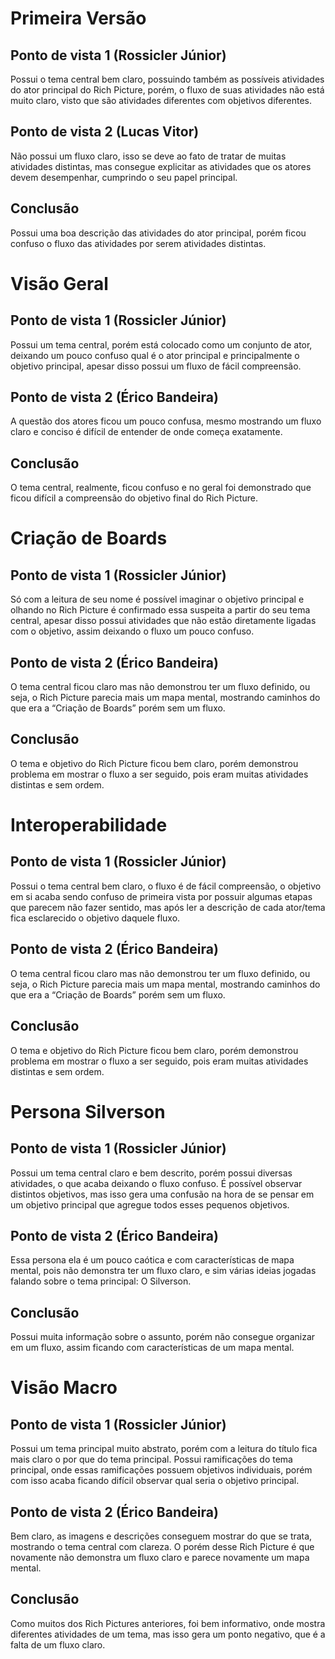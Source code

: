 # Primeira Versão
## Ponto de vista 1 (Rossicler Júnior)

Possui o tema central bem claro, possuindo também as possíveis atividades do ator principal do Rich Picture, porém, o fluxo de suas atividades não está muito claro, visto que são atividades diferentes com objetivos diferentes. 

## Ponto de vista 2 (Lucas Vitor)

Não possui um fluxo claro, isso se deve ao fato de tratar de muitas atividades distintas, mas consegue explicitar as atividades que os atores devem desempenhar, cumprindo o seu papel principal.

## Conclusão

Possui uma boa descrição das atividades do ator principal, porém ficou confuso o fluxo das atividades por serem atividades distintas.


# Visão Geral
## Ponto de vista 1 (Rossicler Júnior)

Possui um tema central, porém está colocado como um conjunto de ator, deixando um pouco confuso qual é o ator principal e principalmente o objetivo principal, apesar disso possui um fluxo de fácil compreensão. 

## Ponto de vista 2 (Érico Bandeira)

A questão dos atores ficou um pouco confusa, mesmo mostrando um fluxo claro e conciso é difícil de entender de onde começa exatamente.

## Conclusão

O tema central, realmente, ficou confuso e no geral foi demonstrado que ficou difícil a compreensão do objetivo final do Rich Picture.


# Criação de Boards
## Ponto de vista 1 (Rossicler Júnior)

Só com a leitura de seu nome é possível imaginar o objetivo principal e olhando no Rich Picture é confirmado essa suspeita a partir do seu tema central, apesar disso possui atividades que não estão diretamente ligadas com o objetivo, assim deixando o fluxo um pouco confuso. 

## Ponto de vista 2 (Érico Bandeira)

O tema central ficou claro mas não demonstrou ter um fluxo definido, ou seja, o Rich Picture parecia mais um mapa mental, mostrando caminhos do que era a “Criação de Boards” porém sem um fluxo.

## Conclusão

O tema e objetivo do Rich Picture ficou bem claro, porém demonstrou problema em mostrar o fluxo a ser seguido, pois eram muitas atividades distintas e sem ordem.


# Interoperabilidade
## Ponto de vista 1 (Rossicler Júnior)

Possui o tema central bem claro, o fluxo é de fácil compreensão, o objetivo em si acaba sendo confuso de primeira vista por possuir algumas etapas que parecem não fazer sentido, mas após ler a descrição de cada ator/tema fica esclarecido o objetivo daquele fluxo.

## Ponto de vista 2 (Érico Bandeira)

O tema central ficou claro mas não demonstrou ter um fluxo definido, ou seja, o Rich Picture parecia mais um mapa mental, mostrando caminhos do que era a “Criação de Boards” porém sem um fluxo.

## Conclusão

O tema e objetivo do Rich Picture ficou bem claro, porém demonstrou problema em mostrar o fluxo a ser seguido, pois eram muitas atividades distintas e sem ordem.


# Persona Silverson
## Ponto de vista 1 (Rossicler Júnior)

Possui um tema central claro e bem descrito, porém possui diversas atividades, o que acaba deixando o fluxo confuso. É possível observar distintos objetivos, mas isso gera uma confusão na hora de se pensar em um objetivo principal que agregue todos esses pequenos objetivos.  

## Ponto de vista 2 (Érico Bandeira)

Essa persona ela é um pouco caótica e com características de mapa mental, pois não demonstra ter um fluxo claro, e sim várias ideias jogadas falando sobre o tema principal: O Silverson.

## Conclusão

Possui muita informação sobre o assunto, porém não consegue organizar em um fluxo, assim ficando com características de um mapa mental.


# Visão Macro
## Ponto de vista 1 (Rossicler Júnior)

Possui um tema principal muito abstrato, porém com a leitura do título fica mais claro o por que do tema principal. Possui ramificações do tema principal, onde essas ramificações possuem objetivos individuais, porém com isso acaba ficando difícil observar qual seria o objetivo principal.

## Ponto de vista 2 (Érico Bandeira)

Bem claro, as imagens e descrições conseguem mostrar do que se trata, mostrando o tema central com clareza. O porém desse Rich Picture é que novamente não demonstra um fluxo claro e parece novamente um mapa mental.

## Conclusão

Como muitos dos Rich Pictures anteriores, foi bem informativo, onde mostra diferentes atividades de um tema, mas isso gera um ponto negativo, que é a falta de um fluxo claro.
